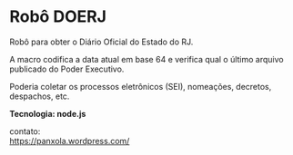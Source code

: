 # Robô DOERJ
Robô para obter o Diário Oficial do Estado do RJ. 

A macro codifica a data atual em base 64 e verifica qual o último arquivo publicado do Poder Executivo.

Poderia coletar os processos eletrônicos (SEI), nomeações, decretos, despachos, etc.

<b> Tecnologia: node.js </b>

contato:<br />
https://panxola.wordpress.com/

